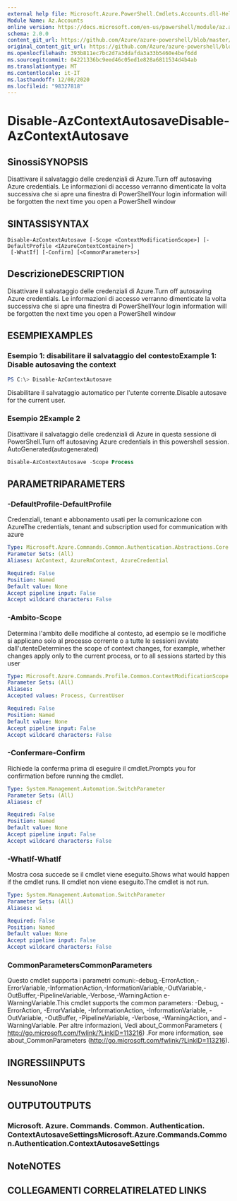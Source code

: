 ```yaml
---
external help file: Microsoft.Azure.PowerShell.Cmdlets.Accounts.dll-Help.xml
Module Name: Az.Accounts
online version: https://docs.microsoft.com/en-us/powershell/module/az.accounts/disable-azcontextautosave
schema: 2.0.0
content_git_url: https://github.com/Azure/azure-powershell/blob/master/src/Accounts/Accounts/help/Disable-AzContextAutosave.md
original_content_git_url: https://github.com/Azure/azure-powershell/blob/master/src/Accounts/Accounts/help/Disable-AzContextAutosave.md
ms.openlocfilehash: 393b811ec7bc2d7a3ddafda3a33b5460e4bef6dd
ms.sourcegitcommit: 04221336bc9eed46c05ed1e828a6811534d4b4ab
ms.translationtype: MT
ms.contentlocale: it-IT
ms.lasthandoff: 12/08/2020
ms.locfileid: "98327818"
---
```

# <span data-ttu-id="52cb0-101">Disable-AzContextAutosave</span><span class="sxs-lookup"><span data-stu-id="52cb0-101">Disable-AzContextAutosave</span></span>

## <span data-ttu-id="52cb0-102">Sinossi</span><span class="sxs-lookup"><span data-stu-id="52cb0-102">SYNOPSIS</span></span>
<span data-ttu-id="52cb0-103">Disattivare il salvataggio delle credenziali di Azure.</span><span class="sxs-lookup"><span data-stu-id="52cb0-103">Turn off autosaving Azure credentials.</span></span>  <span data-ttu-id="52cb0-104">Le informazioni di accesso verranno dimenticate la volta successiva che si apre una finestra di PowerShell</span><span class="sxs-lookup"><span data-stu-id="52cb0-104">Your login information will be forgotten the next time you open a PowerShell window</span></span>

## <span data-ttu-id="52cb0-105">SINTASSI</span><span class="sxs-lookup"><span data-stu-id="52cb0-105">SYNTAX</span></span>

```
Disable-AzContextAutosave [-Scope <ContextModificationScope>] [-DefaultProfile <IAzureContextContainer>]
 [-WhatIf] [-Confirm] [<CommonParameters>]
```

## <span data-ttu-id="52cb0-106">Descrizione</span><span class="sxs-lookup"><span data-stu-id="52cb0-106">DESCRIPTION</span></span>
<span data-ttu-id="52cb0-107">Disattivare il salvataggio delle credenziali di Azure.</span><span class="sxs-lookup"><span data-stu-id="52cb0-107">Turn off autosaving Azure credentials.</span></span>  <span data-ttu-id="52cb0-108">Le informazioni di accesso verranno dimenticate la volta successiva che si apre una finestra di PowerShell</span><span class="sxs-lookup"><span data-stu-id="52cb0-108">Your login information will be forgotten the next time you open a PowerShell window</span></span>

## <span data-ttu-id="52cb0-109">ESEMPI</span><span class="sxs-lookup"><span data-stu-id="52cb0-109">EXAMPLES</span></span>

### <span data-ttu-id="52cb0-110">Esempio 1: disabilitare il salvataggio del contesto</span><span class="sxs-lookup"><span data-stu-id="52cb0-110">Example 1: Disable autosaving the context</span></span>
```powershell
PS C:\> Disable-AzContextAutosave
```

<span data-ttu-id="52cb0-111">Disabilitare il salvataggio automatico per l'utente corrente.</span><span class="sxs-lookup"><span data-stu-id="52cb0-111">Disable autosave for the current user.</span></span>

### <span data-ttu-id="52cb0-112">Esempio 2</span><span class="sxs-lookup"><span data-stu-id="52cb0-112">Example 2</span></span>

<span data-ttu-id="52cb0-113">Disattivare il salvataggio delle credenziali di Azure in questa sessione di PowerShell.</span><span class="sxs-lookup"><span data-stu-id="52cb0-113">Turn off autosaving Azure credentials in this powershell session.</span></span> <span data-ttu-id="52cb0-114">AutoGenerated</span><span class="sxs-lookup"><span data-stu-id="52cb0-114">(autogenerated)</span></span>

```powershell <!-- Aladdin Generated Example --> 
Disable-AzContextAutosave -Scope Process
```

## <span data-ttu-id="52cb0-115">PARAMETRI</span><span class="sxs-lookup"><span data-stu-id="52cb0-115">PARAMETERS</span></span>

### <span data-ttu-id="52cb0-116">-DefaultProfile</span><span class="sxs-lookup"><span data-stu-id="52cb0-116">-DefaultProfile</span></span>
<span data-ttu-id="52cb0-117">Credenziali, tenant e abbonamento usati per la comunicazione con Azure</span><span class="sxs-lookup"><span data-stu-id="52cb0-117">The credentials, tenant and subscription used for communication with azure</span></span>

```yaml
Type: Microsoft.Azure.Commands.Common.Authentication.Abstractions.Core.IAzureContextContainer
Parameter Sets: (All)
Aliases: AzContext, AzureRmContext, AzureCredential

Required: False
Position: Named
Default value: None
Accept pipeline input: False
Accept wildcard characters: False
```

### <span data-ttu-id="52cb0-118">-Ambito</span><span class="sxs-lookup"><span data-stu-id="52cb0-118">-Scope</span></span>
<span data-ttu-id="52cb0-119">Determina l'ambito delle modifiche al contesto, ad esempio se le modifiche si applicano solo al processo corrente o a tutte le sessioni avviate dall'utente</span><span class="sxs-lookup"><span data-stu-id="52cb0-119">Determines the scope of context changes, for example, whether changes apply only to the current process, or to all sessions started by this user</span></span>

```yaml
Type: Microsoft.Azure.Commands.Profile.Common.ContextModificationScope
Parameter Sets: (All)
Aliases:
Accepted values: Process, CurrentUser

Required: False
Position: Named
Default value: None
Accept pipeline input: False
Accept wildcard characters: False
```

### <span data-ttu-id="52cb0-120">-Confermare</span><span class="sxs-lookup"><span data-stu-id="52cb0-120">-Confirm</span></span>
<span data-ttu-id="52cb0-121">Richiede la conferma prima di eseguire il cmdlet.</span><span class="sxs-lookup"><span data-stu-id="52cb0-121">Prompts you for confirmation before running the cmdlet.</span></span>

```yaml
Type: System.Management.Automation.SwitchParameter
Parameter Sets: (All)
Aliases: cf

Required: False
Position: Named
Default value: None
Accept pipeline input: False
Accept wildcard characters: False
```

### <span data-ttu-id="52cb0-122">-WhatIf</span><span class="sxs-lookup"><span data-stu-id="52cb0-122">-WhatIf</span></span>
<span data-ttu-id="52cb0-123">Mostra cosa succede se il cmdlet viene eseguito.</span><span class="sxs-lookup"><span data-stu-id="52cb0-123">Shows what would happen if the cmdlet runs.</span></span>
<span data-ttu-id="52cb0-124">Il cmdlet non viene eseguito.</span><span class="sxs-lookup"><span data-stu-id="52cb0-124">The cmdlet is not run.</span></span>

```yaml
Type: System.Management.Automation.SwitchParameter
Parameter Sets: (All)
Aliases: wi

Required: False
Position: Named
Default value: None
Accept pipeline input: False
Accept wildcard characters: False
```

### <span data-ttu-id="52cb0-125">CommonParameters</span><span class="sxs-lookup"><span data-stu-id="52cb0-125">CommonParameters</span></span>
<span data-ttu-id="52cb0-126">Questo cmdlet supporta i parametri comuni:-debug,-ErrorAction,-ErrorVariable,-InformationAction,-InformationVariable,-OutVariable,-OutBuffer,-PipelineVariable,-Verbose,-WarningAction e-WarningVariable.</span><span class="sxs-lookup"><span data-stu-id="52cb0-126">This cmdlet supports the common parameters: -Debug, -ErrorAction, -ErrorVariable, -InformationAction, -InformationVariable, -OutVariable, -OutBuffer, -PipelineVariable, -Verbose, -WarningAction, and -WarningVariable.</span></span> <span data-ttu-id="52cb0-127">Per altre informazioni, Vedi about_CommonParameters ( http://go.microsoft.com/fwlink/?LinkID=113216) .</span><span class="sxs-lookup"><span data-stu-id="52cb0-127">For more information, see about_CommonParameters (http://go.microsoft.com/fwlink/?LinkID=113216).</span></span>

## <span data-ttu-id="52cb0-128">INGRESSI</span><span class="sxs-lookup"><span data-stu-id="52cb0-128">INPUTS</span></span>

### <span data-ttu-id="52cb0-129">Nessuno</span><span class="sxs-lookup"><span data-stu-id="52cb0-129">None</span></span>

## <span data-ttu-id="52cb0-130">OUTPUT</span><span class="sxs-lookup"><span data-stu-id="52cb0-130">OUTPUTS</span></span>

### <span data-ttu-id="52cb0-131">Microsoft. Azure. Commands. Common. Authentication. ContextAutosaveSettings</span><span class="sxs-lookup"><span data-stu-id="52cb0-131">Microsoft.Azure.Commands.Common.Authentication.ContextAutosaveSettings</span></span>

## <span data-ttu-id="52cb0-132">Note</span><span class="sxs-lookup"><span data-stu-id="52cb0-132">NOTES</span></span>

## <span data-ttu-id="52cb0-133">COLLEGAMENTI CORRELATI</span><span class="sxs-lookup"><span data-stu-id="52cb0-133">RELATED LINKS</span></span>
